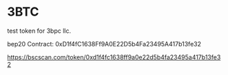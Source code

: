 # 3BTC
test token for 3bpc llc.


bep20 
Contract:
0xD1f4fC1638Ff9A0E22D5b4Fa23495A417b13fe32

https://bscscan.com/token/0xd1f4fc1638ff9a0e22d5b4fa23495a417b13fe32
